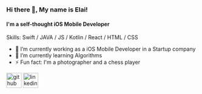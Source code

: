 ### Hi there 👋, My name is Elai!
#### I'm a self-thought iOS Mobile Developer

Skills: Swift / JAVA / JS / Kotlin / React / HTML / CSS

- 🔭 I’m currently working as a iOS Mobile Developer in a Startup company
- 🌱 I’m currently learning Algorithms 
- ⚡ Fun fact: I'm a photographer and a chess player 


[<img src='https://cdn.jsdelivr.net/npm/simple-icons@3.0.1/icons/github.svg' alt='github' height='40'>](https://github.com/elai950)  [<img src='https://cdn.jsdelivr.net/npm/simple-icons@3.0.1/icons/linkedin.svg' alt='linkedin' height='40'>](https://www.linkedin.com/in/elai-zuberman-8120a073/)  


